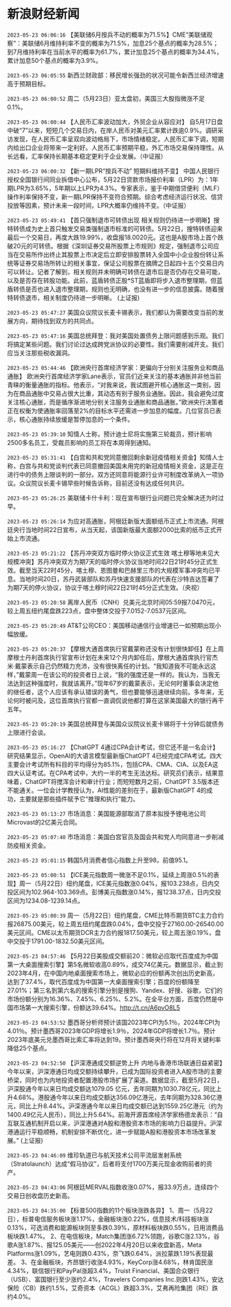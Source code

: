 # 新浪财经新闻
`2023-05-23 06:06:16` 【美联储6月按兵不动的概率为71.5%】CME“美联储观察”：美联储6月维持利率不变的概率为71.5%，加息25个基点的概率为28.5%；到7月维持利率在当前水平的概率为61.7%，累计加息25个基点的概率为34.4%，累计加息50个基点的概率为3.9%。

`2023-05-23 06:05:55` 新西兰财政部：移民增长强劲的状况可能令新西兰经济增速高于预期目标。

`2023-05-23 06:00:52` 周二（5月23日）亚太盘初，美国三大股指微涨不足0.1%。

`2023-05-23 06:00:44` 【人民币汇率波动加大，外贸企业从容应对】 自5月17日盘中破“7”以来，短短几个交易日内，在岸人民币对美元汇率累计跌逾0.9%。调研采访发现，在人民币汇率呈双向波动格局下，市场情绪稳定。人民币汇率下调，短期内给出口企业将带来一定利好。人民币汇率预期平稳，外汇市场交易保持理性。从长远看，汇率保持长期基本稳定更利于企业发展。（中证报）

`2023-05-23 06:00:32` 【新一期LPR“按兵不动” 短期料维持不变】 中国人民银行授权全国银行间同业拆借中心公布，5月22日贷款市场报价利率（LPR）为：1年期LPR为3.65%，5年期以上LPR为4.3%。专家表示，鉴于中期借贷便利（MLF）操作利率保持不变，新一期LPR保持不变符合预期。综合考虑经济运行状况、信贷投放等因素，预计未来一段时间，LPR大概率仍维持不变。（中证报）

`2023-05-23 05:49:41` 【首只强制退市可转债出现 相关规则仍待进一步明晰】搜特转债成为史上首只触发交易类强制退市标准的可转债。5月22日，搜特转债迎来最后一个交易日，再度大跌19.99%，收盘报18.0020元。这也是A股市场上首个跌破20元的可转债。根据《深圳证券交易所股票上市规则》规定，强制退市公司应当在交易所作出终止其股票上市决定后立即安排股票转入全国中小企业股份转让系统等证券交易场所转让的相关事宜，保证公司股票在摘牌之日起四十五个交易日内可以转让。记者了解到，相关规则并未明确可转债在退市后是否仍存在交易可能，以及是否存在转股功能。此前，蓝盾转债正股*ST蓝盾即将步入退市整理期，但蓝盾转债是否也进入退市整理期，规则也无明确，也没有进一步的信息披露。随着搜特转债退市，相关制度仍待进一步明晰。 (上证报)

`2023-05-23 05:47:27` 美国众议院议长麦卡锡表示，我们都认为需要改变当前的发展方向，期待找到双方的共同点。

`2023-05-23 05:47:16` 美国总统拜登：我对美国处置债务上限问题感到乐观。我们将搞定某些问题。我们讨论过达成跨党派协议的必要性。我们需要削减开支。我们应当关注那些税收漏洞。

`2023-05-23 05:44:46` 【欧洲央行首席经济学家：更偏向于分别关注服务业和商品通胀】 欧洲央行首席经济学家Lane表示，官员们近来关注的基本通胀并非他当前青睐的衡量通胀的指标。他表示，“对我来说，我试图避开核心通胀这一类别，因为在商品通胀中交易占很大比重，其动态有别于服务业通胀。因此，我会避免过度关注核心通胀，而是循序渐进地分别关注服务业通胀和商品通胀。”欧洲央行决策者正在权衡为使通胀率回落至2%的目标水平还需进一步加息的幅度。几位官员已表示，核心通胀持续放缓是暂停加息的一个条件。

`2023-05-23 05:39:10` 知情人士称，预计迪士尼将实施第三轮裁员，预计影响2500多名员工，受裁员影响的员工将在本周得到通知。

`2023-05-23 05:31:41` 【白宫和共和党同意撤回剩余新冠疫情相关资金】知情人士称，白宫与共和党谈判代表已同意撤回美国未用完的新冠疫情相关资金，这是正在进行中的债务上限谈判的一部分。双方还同意将能源行业许可制度改革纳入一项协议。众议院议长麦卡锡早些时候告诉称，目前还没有达成任何共识。

`2023-05-23 05:26:25` 美联储卡什卡利：现在宣布银行业问题已完全解决还为时过早。

`2023-05-23 05:26:14` 为应对高通胀，阿根廷新版大面额纸币正式上市流通。阿根廷央行当地时间22日宣布，从当天起，该国新版最大面额2000比索的纸币正式开始上市流通。

`2023-05-23 05:21:22` 【苏丹冲突双方临时停火协议正式生效 喀土穆等地未见大规模冲突】苏丹冲突双方为期7天的临时停火协议当地时间22日21时45分正式生效。截至当天22时45分，喀土穆、恩图曼和巴赫里三市的大规模军事冲突均已平息。当地时间20日，苏丹武装部队和苏丹快速支援部队的代表在沙特吉达签署了为期7天的停火协议，协议于喀土穆时间22日21时45分正式生效。（央视）

`2023-05-23 05:20:58` 离岸人民币（CNH）兑美元北京时间05:59报7.0470元，较上周五纽约尾盘跌223点，盘中整体交投于7.0152-7.0537元区间。

`2023-05-23 05:20:49` AT&T公司CEO：美国移动通信行业增速已一如预期出现小幅放缓。

`2023-05-23 05:20:37` 【摩根大通首席执行官戴蒙称还没有计划很快卸任】在上周摩根士丹利首席执行官宣布计划在未来12个月内卸任后，摩根大通首席执行官杰米·戴蒙表示自己仍然精力充沛，没有很快离任的计划。“我知道我不可能永远这样，”戴蒙周一在该公司的投资者日上说，“我的强度还是一样的。我认为，当我无法达到这种强度时，我就该离开。”现年67岁的戴蒙表示，无论何时董事会决定他的继任者，这个人应该有承认错误的勇气，但也要能够迅速继续向前。多年来，无论何时被问及，这位首席执行官都一直调侃说他都打算在这家美国最大的银行再干五年。

`2023-05-23 05:20:19` 美国总统拜登与美国众议院议长麦卡锡将于十分钟后就债务上限进行会谈。

`2023-05-23 05:16:27` 【ChatGPT 4通过CPA会计考试，但它还不是一名会计】研究结果显示，OpenAI的大语言模型最新版ChatGPT 4已经完成CPA考试。四大主要会计考试所有科目的平均得分为85.1%，包括CPA、CMA、CIA、以及EA这四大认证考试。在CPA考试中，大约一半的考生无法达标。研究员们表示，结果意味着，ChatGPT将搅浑会计和审计行业；而短短数月之前，ChatGPT 3.5版本还不能通关。一位会计学教授认为，AI性能的差别在于，最新版ChatGPT 4的成功，主要就是那些插件赋予它“推理和执行”能力。

`2023-05-23 05:13:27` 市场消息：美国能源部取消了原本拟授予锂电池公司Microvast的2亿美元合同。

`2023-05-23 05:07:40` 市场消息：美国白宫官员及国会共和党人均同意进一步削减防疫相关资金。

`2023-05-23 05:01:15` 韩国5月消费者信心指数上升至98，前值95.1。

`2023-05-23 05:00:51` 【ICE美元指数周一微涨不足0.1%，延续上周涨0.5%的表现】周一（5月22日）纽约尾盘，ICE美元指数涨0.04%，报103.238点，日内交投区间为102.964-103.369点。彭博美元指数涨0.14%，报1238.37点，日内交投区间为1234.08-1239.14点。

`2023-05-23 05:00:39` 周一（5月22日）纽约尾盘，CME比特币期货BTC主力合约报26875.00美元，较上周五纽约尾盘跌0.04%，盘中交投于27160.00-26540.00美元区间。CME以太币期货DCR主力合约报1817.50美元，较上周五涨0.19%，盘中交投于1791.00-1832.50美元区间。

`2023-05-23 04:57:46` 【5月22日美股成交额前20：微软必应取代百度成为中国第一大桌面搜索引擎】第5名微软收高0.89%，成交74亿美元。数据显示，截止到2023年4月，在中国内地桌面搜索市场上，微软必应的份额再次创出历史新高，达到了37.4%，取代百度成为中国第一大桌面搜索引擎；百度的份额降至27.01%；第三名到第六名的搜索引擎分别是搜狗、Yandex、好搜、谷歌，它们的市场份额分别为16.36%、7.45%、6.25%、5.2%。在全平台方面，百度仍然是中国市场第一大搜索引擎，份额达39.64%。http://t.cn/A6pvO8L5

`2023-05-23 04:53:52` 墨西哥分析师预计该国2023年CPI为5.1％，2024年CPI为4.01％。预计墨西哥2023年GDP将增长1.9％，2024年GDP将增长1.7％。预计2023年底美元兑墨西哥比索汇率将达到19。预计墨西哥央行将在12月将关键利率降低25个基点。

`2023-05-23 04:52:50` 【沪深港通成交额逆势上升 内地与香港市场联通日益紧密】今年以来，沪深港通日均成交额持续攀升，已成为国际投资者进入A股市场的主要桥梁，同时也为内地投资者配置港股市场扩展了渠道。数据显示，截至5月22日，沪深股通今年以来日均成交额达1079.05 亿元，去年同期为1030.78亿元，同比上升4.68%。港股通今年以来日均成交额达356.09亿港元，去年同期为328.36亿港元，同比上升8.44%。沪深港通今年以来日均成交额已达到1559.25亿港元（约为1400.49亿元人民币），同比上升5.64%。前海开源首席经济学家杨德龙表示：“自互联互通机制开启以来，沪深港通对A股和港股资本市场的影响力日益提升。沪深港通运行平稳顺畅，机制安排不断优化，进一步赋能A股和港股资本市场改革发展。” (上证报)

`2023-05-23 04:46:09` 维珍轨道已与航天技术公司平流层发射系统（Stratolaunch）达成“假马协议”，后者将支付1700万美元现金收购前者的资产。

`2023-05-23 04:43:06` 阿根廷MERVAL指数收涨0.07%，报33.9万点，连续四个交易日创收盘历史新高。

`2023-05-23 04:35:00` 【标普500指数的11个板块涨跌各异】 
1、周一（5月22日），标普电信服务板块涨1.17%，金融板块涨0.22%，信息技术/科技板块涨0.13%，可选消费和能源板块则至多跌0.39%，原材料板块跌0.55%，日用消费品板块跌1.47%。
2、在电信板块，Match集团涨6.72%领跑，谷歌C涨2.13%，谷歌A涨1.87%、报125.05美元——创2022年4月20日以来收盘新高，Meta Platforms涨1.09%，艺电则跌0.43%，奈飞跌0.64%，派拉蒙跌1.19%表现最差。
3、在金融板块，齐昂银行收涨4.93%，KeyCorp涨4.68%，林肯国民涨4.34%，联信银行和PayPal涨超3.4%，Truist Financial、美国合众银行（USB）、富国银行至少涨约2.4%，Travelers Companies Inc.则跌1.43%，安达保险（CB）跌约1.5%，艾奇资本（ACGL）跌超3.3%，艾弗再险集团（RE）跌约4.0%。

